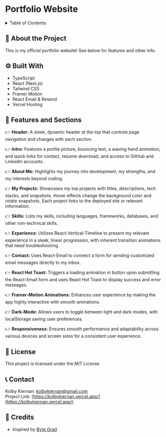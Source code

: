# Portfolio Website

<details>
<summary>Table of Contents</summary>

1. 👋 [About The Project](#about-the-project)
2. ⚙ [Tech Stack](#tech-stack)
3. 📲 [Features](#features)
4. 🪪 [License](#license)
5. 📞 [Contact](#contact)
6. 🌟 [Credits](#credits)


</details>


## 👋 About the Project

This is my official portfolio website! See below for features and other info.

## ⚙ Built With
* TypeScript 
* React (Next.js)
* Tailwind CSS
* Framer Motion
* React Email & Resend
* Vercel Hosting

## 📲 Features and Sections
👉 **Header:** A sleek, dynamic header at the top that controls page navigation and changes with each section.

👉 **Intro:** Features a profile picture, bouncing text, a waving hand animation, and quick links for contact, resume download, and access to GitHub and LinkedIn accounts.   

👉 **About Me:** Highlights my journey into development, my strengths, and my interests beyond coding.

👉 **My Projects:** Showcases my top projects with titles, descriptions, tech stacks, and snapshots. Hover effects change the background color and rotate snapshots. Each project links to the deployed site or relevant information.

👉 **Skills:** Lists my skills, including languages, frameworks, databases, and other non-technical skills.

👉 **Experience:** Utilizes React-Vertical-Timeline to present my relevant experience in a sleek, linear progression, with inherent transition animations that need troubleshooting.

👉 **Contact:** Uses React-Email to connect a form for sending customized email messages directly to my inbox.

👉 **React Hot Toast:** Triggers a loading animation in button upon submitting the React-Email form and uses React Hot Toast to display success and error messages.

👉 **Framer-Motion Animations:** Enhances user experience by making the app highly interactive with smooth animations.  

👉 **Dark-Mode:** Allows users to toggle between light and dark modes, with localStorage saving user preferences.

👉 **Responsiveness:** Ensures smooth performance and adaptability across various devices and screen sizes for a consistent user experience.  


## 🪪 License
This project is licensed under the MIT License

## 📞 Contact
Kolby Kiernan: kolbykiernan@gmail.com    
Project Link: [https://kolbykiernan.vercel.app/](https://kolbykiernan.vercel.app/)

## 🌟 Credits
* Inspired by [Byte Grad](https://github.com/ByteGrad)



